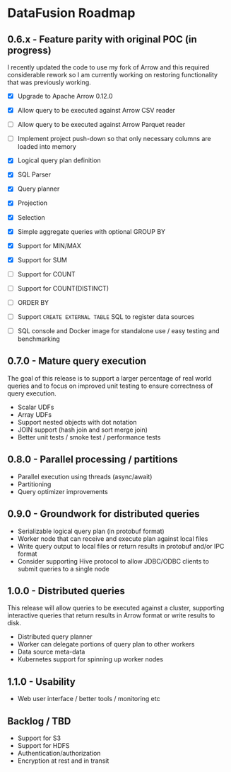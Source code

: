 # DataFusion Roadmap

## 0.6.x - Feature parity with original POC (in progress)

I recently updated the code to use my fork of Arrow and this required considerable rework so I am currently working on restoring functionality that was previously working.

- [x] Upgrade to Apache Arrow 0.12.0
- [x] Allow query to be executed against Arrow CSV reader
- [ ] Allow query to be executed against Arrow Parquet reader
- [ ] Implement project push-down so that only necessary columns are loaded into memory
- [x] Logical query plan definition
- [x] SQL Parser
- [x] Query planner
- [x] Projection
- [x] Selection
- [x] Simple aggregate queries with optional GROUP BY
- [x] Support for MIN/MAX
- [x] Support for SUM
- [ ] Support for COUNT
- [ ] Support for COUNT(DISTINCT)
- [ ] ORDER BY
- [ ] Support `CREATE EXTERNAL TABLE` SQL to register data sources
- [ ] SQL console and Docker image for standalone use / easy testing and benchmarking


## 0.7.0 - Mature query execution

The goal of this release is to support a larger percentage of real world queries and to focus on improved unit testing to ensure correctness of query execution.

- Scalar UDFs
- Array UDFs
- Support nested objects with dot notation
- JOIN support (hash join and sort merge join)
- Better unit tests / smoke test / performance tests

## 0.8.0 - Parallel processing / partitions

- Parallel execution using threads (async/await)
- Partitioning
- Query optimizer improvements

## 0.9.0 - Groundwork for distributed queries

- Serializable logical query plan (in protobuf format)
- Worker node that can receive and execute plan against local files
- Write query output to local files or return results in protobuf and/or IPC format
- Consider supporting Hive protocol to allow JDBC/ODBC clients to submit queries to a single node

## 1.0.0 - Distributed queries

This release will allow queries to be executed against a cluster, supporting interactive queries that return results in Arrow format or write results to disk.

- Distributed query planner
- Worker can delegate portions of query plan to other workers
- Data source meta-data
- Kubernetes support for spinning up worker nodes

## 1.1.0 - Usability

- Web user interface / better tools / monitoring etc

## Backlog / TBD

- Support for S3
- Support for HDFS
- Authentication/authorization
- Encryption at rest and in transit
